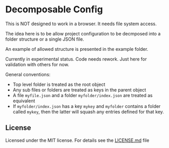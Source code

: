 # Decomposable Config

This is NOT designed to work in a browser. It needs file system access.

The idea here is to be allow project configuration to be decmposed
into a folder structure or a single JSON file.

An example of allowed structure is presented in the example folder.

Currently in experimental status. Code needs rework. Just here for
validation with others for now.


General conventions:

  - Top level folder is treated as the root object
  - Any sub files or folders are treated as keys in the parent object
  - A file `myfile.json` and a folder `myfolder/index.json` are
    treated as equivalent
  - If `myfolder/index.json` has a key `mykey` and `myfolder` contains
    a folder called `mykey`, then the latter will squash any entries
    defined for that key.


   
## License

Licensed under the MIT license. For details see the
[LICENSE.md](./LICENSE.md) file

